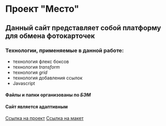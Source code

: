 # Проект "Место"
## Данный сайт представляет собой платформу для обмена фотокарточек
### Технологии, применяемые в данной работе:
* технология флекс боксов
* технология _transform_
* технология _grid_
* технология добавления ссылок
* Javascript
#### Файлы и папки организованы по _БЭМ_
#### Сайт является адаптивным
[Ссылка на проект](https://webkit372.github.io/mesto/)
[Ссылка на макет](https://www.figma.com/file/2cn9N9jSkmxD84oJik7xL7/JavaScript.-Sprint-4?type=design&node-id=28212-326&mode=design&t=7rrkmJ97W5nAqQJs-0)
